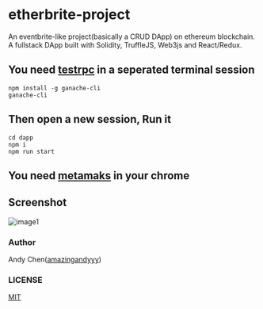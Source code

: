 # etherbrite-project
An eventbrite-like project(basically a CRUD DApp) on ethereum blockchain. A fullstack DApp built with Solidity, TruffleJS, Web3js and React/Redux.

## You need [testrpc](https://github.com/trufflesuite/ganache-cli) in a seperated terminal session
```
npm install -g ganache-cli
ganache-cli
```

## Then open a new session, Run it
```
cd dapp
npm i
npm run start
```

## You need [metamaks](https://metamask.io/) in your chrome

## Screenshot
![image1](https://i.imgur.com/Cciyb4U.png)

### Author 
Andy Chen([amazingandyyy](https://github.com/amazingandyyy))

### LICENSE
[MIT](https://github.com/amazingandyyy/etherbrite/blob/master/LICENSE)

